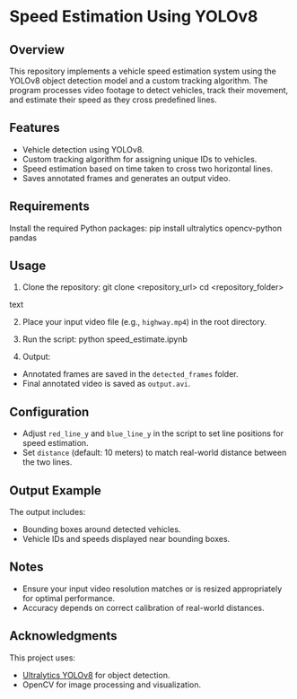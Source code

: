 # Speed Estimation Using YOLOv8

## Overview
This repository implements a vehicle speed estimation system using the YOLOv8 object detection model and a custom tracking algorithm. The program processes video footage to detect vehicles, track their movement, and estimate their speed as they cross predefined lines.

## Features
- Vehicle detection using YOLOv8.
- Custom tracking algorithm for assigning unique IDs to vehicles.
- Speed estimation based on time taken to cross two horizontal lines.
- Saves annotated frames and generates an output video.

## Requirements
Install the required Python packages:
pip install ultralytics opencv-python pandas


## Usage
1. Clone the repository:
git clone <repository_url>
cd <repository_folder>

text

2. Place your input video file (e.g., `highway.mp4`) in the root directory.

3. Run the script:
python speed_estimate.ipynb


4. Output:
- Annotated frames are saved in the `detected_frames` folder.
- Final annotated video is saved as `output.avi`.

## Configuration
- Adjust `red_line_y` and `blue_line_y` in the script to set line positions for speed estimation.
- Set `distance` (default: 10 meters) to match real-world distance between the two lines.

## Output Example
The output includes:
- Bounding boxes around detected vehicles.
- Vehicle IDs and speeds displayed near bounding boxes.

## Notes
- Ensure your input video resolution matches or is resized appropriately for optimal performance.
- Accuracy depends on correct calibration of real-world distances.

## Acknowledgments
This project uses:
- [Ultralytics YOLOv8](https://github.com/ultralytics/ultralytics) for object detection.
- OpenCV for image processing and visualization.
